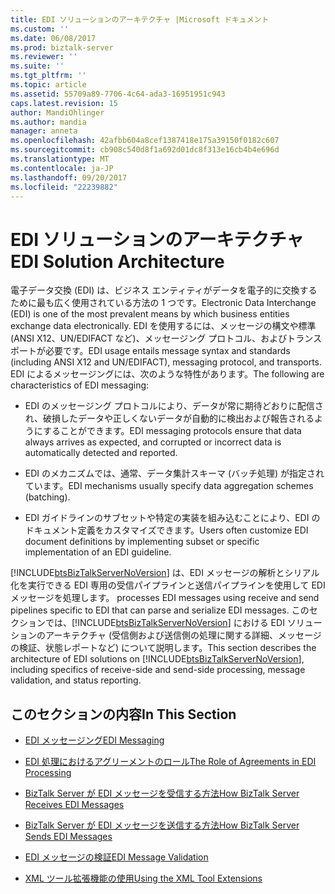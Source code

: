 ```yaml
---
title: EDI ソリューションのアーキテクチャ |Microsoft ドキュメント
ms.custom: ''
ms.date: 06/08/2017
ms.prod: biztalk-server
ms.reviewer: ''
ms.suite: ''
ms.tgt_pltfrm: ''
ms.topic: article
ms.assetid: 55709a89-7706-4c64-ada3-16951951c943
caps.latest.revision: 15
author: MandiOhlinger
ms.author: mandia
manager: anneta
ms.openlocfilehash: 42afbb604a8cef1387418e175a39150f0182c607
ms.sourcegitcommit: cb908c540d8f1a692d01dc8f313e16cb4b4e696d
ms.translationtype: MT
ms.contentlocale: ja-JP
ms.lasthandoff: 09/20/2017
ms.locfileid: "22239882"
---
```

# <a name="edi-solution-architecture"></a><span data-ttu-id="4bfc7-102">EDI ソリューションのアーキテクチャ</span><span class="sxs-lookup"><span data-stu-id="4bfc7-102">EDI Solution Architecture</span></span>
<span data-ttu-id="4bfc7-103">電子データ交換 (EDI) は、ビジネス エンティティがデータを電子的に交換するために最も広く使用されている方法の 1 つです。</span><span class="sxs-lookup"><span data-stu-id="4bfc7-103">Electronic Data Interchange (EDI) is one of the most prevalent means by which business entities exchange data electronically.</span></span> <span data-ttu-id="4bfc7-104">EDI を使用するには、メッセージの構文や標準 (ANSI X12、UN/EDIFACT など)、メッセージング プロトコル、およびトランスポートが必要です。</span><span class="sxs-lookup"><span data-stu-id="4bfc7-104">EDI usage entails message syntax and standards (including ANSI X12 and UN/EDIFACT), messaging protocol, and transports.</span></span> <span data-ttu-id="4bfc7-105">EDI によるメッセージングには、次のような特性があります。</span><span class="sxs-lookup"><span data-stu-id="4bfc7-105">The following are characteristics of EDI messaging:</span></span>  
  
-   <span data-ttu-id="4bfc7-106">EDI のメッセージング プロトコルにより、データが常に期待どおりに配信され、破損したデータや正しくないデータが自動的に検出および報告されるようにすることができます。</span><span class="sxs-lookup"><span data-stu-id="4bfc7-106">EDI messaging protocols ensure that data always arrives as expected, and corrupted or incorrect data is automatically detected and reported.</span></span>  
  
-   <span data-ttu-id="4bfc7-107">EDI のメカニズムでは、通常、データ集計スキーマ (バッチ処理) が指定されています。</span><span class="sxs-lookup"><span data-stu-id="4bfc7-107">EDI mechanisms usually specify data aggregation schemes (batching).</span></span>  
  
-   <span data-ttu-id="4bfc7-108">EDI ガイドラインのサブセットや特定の実装を組み込むことにより、EDI のドキュメント定義をカスタマイズできます。</span><span class="sxs-lookup"><span data-stu-id="4bfc7-108">Users often customize EDI document definitions by implementing subset or specific implementation of an EDI guideline.</span></span>  
  
 [!INCLUDE[btsBizTalkServerNoVersion](../includes/btsbiztalkservernoversion-md.md)]<span data-ttu-id="4bfc7-109"> は、EDI メッセージの解析とシリアル化を実行できる EDI 専用の受信パイプラインと送信パイプラインを使用して EDI メッセージを処理します。</span><span class="sxs-lookup"><span data-stu-id="4bfc7-109"> processes EDI messages using receive and send pipelines specific to EDI that can parse and serialize EDI messages.</span></span> <span data-ttu-id="4bfc7-110">このセクションでは、[!INCLUDE[btsBizTalkServerNoVersion](../includes/btsbiztalkservernoversion-md.md)] における EDI ソリューションのアーキテクチャ (受信側および送信側の処理に関する詳細、メッセージの検証、状態レポートなど) について説明します。</span><span class="sxs-lookup"><span data-stu-id="4bfc7-110">This section describes the architecture of EDI solutions on [!INCLUDE[btsBizTalkServerNoVersion](../includes/btsbiztalkservernoversion-md.md)], including specifics of receive-side and send-side processing, message validation, and status reporting.</span></span>  
  
## <a name="in-this-section"></a><span data-ttu-id="4bfc7-111">このセクションの内容</span><span class="sxs-lookup"><span data-stu-id="4bfc7-111">In This Section</span></span>  
  
-   [<span data-ttu-id="4bfc7-112">EDI メッセージング</span><span class="sxs-lookup"><span data-stu-id="4bfc7-112">EDI Messaging</span></span>](../core/edi-messaging.md)  
  
-   [<span data-ttu-id="4bfc7-113">EDI 処理におけるアグリーメントのロール</span><span class="sxs-lookup"><span data-stu-id="4bfc7-113">The Role of Agreements in EDI Processing</span></span>](../core/the-role-of-agreements-in-edi-processing.md)  
  
-   [<span data-ttu-id="4bfc7-114">BizTalk Server が EDI メッセージを受信する方法</span><span class="sxs-lookup"><span data-stu-id="4bfc7-114">How BizTalk Server Receives EDI Messages</span></span>](../core/how-biztalk-server-receives-edi-messages.md)  
  
-   [<span data-ttu-id="4bfc7-115">BizTalk Server が EDI メッセージを送信する方法</span><span class="sxs-lookup"><span data-stu-id="4bfc7-115">How BizTalk Server Sends EDI Messages</span></span>](../core/how-biztalk-server-sends-edi-messages.md)  
  
-   [<span data-ttu-id="4bfc7-116">EDI メッセージの検証</span><span class="sxs-lookup"><span data-stu-id="4bfc7-116">EDI Message Validation</span></span>](../core/edi-message-validation.md)  
  
-   [<span data-ttu-id="4bfc7-117">XML ツール拡張機能の使用</span><span class="sxs-lookup"><span data-stu-id="4bfc7-117">Using the XML Tool Extensions</span></span>](../core/using-the-xml-tool-extensions.md)